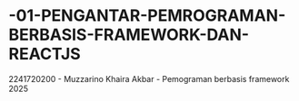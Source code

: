 # -01-PENGANTAR-PEMROGRAMAN-BERBASIS-FRAMEWORK-DAN-REACTJS
2241720200 - Muzzarino Khaira Akbar - Pemograman berbasis framework 2025
